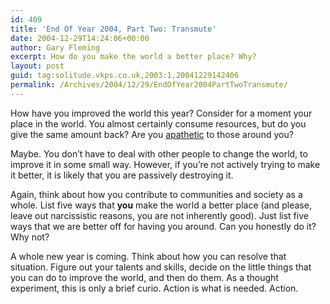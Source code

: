 ```yaml
---
id: 409
title: 'End Of Year 2004, Part Two: Transmute'
date: 2004-12-29T14:24:06+00:00
author: Gary Fleming
excerpt: How do you make the world a better place? Why?
layout: post
guid: tag:solitude.vkps.co.uk,2003:1,20041229142406
permalink: /Archives/2004/12/29/EndOfYear2004PartTwoTransmute/
---
```

How have you improved the world this year? Consider for a moment your place in the world. You almost certainly consume resources, but do you give the same amount back? Are you [apathetic](/Archives/2004/12/26/EndOfYear2004PartOneApathy "A post about apathy towards other people") to those around you?

Maybe. You don&#8217;t have to deal with other people to change the world, to improve it in some small way. However, if you&#8217;re not actively trying to make it better, it is likely that you are passively destroying it.

Again, think about how you contribute to communities and society as a whole. List five ways that **you** make the world a better place (and please, leave out narcissistic reasons, you are not inherently good). Just list five ways that we are better off for having you around. Can you honestly do it? Why not?

A whole new year is coming. Think about how you can resolve that situation. Figure out your talents and skills, decide on the little things that you can do to improve the world, and then do them. As a thought experiment, this is only a brief curio. Action is what is needed. Action.